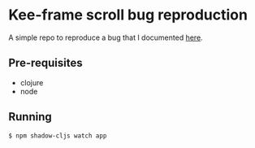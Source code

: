 # Kee-frame scroll bug reproduction

A simple repo to reproduce a bug that I documented [here](https://github.com/ingesolvoll/kee-frame/issues/108#issuecomment-1397378500).

## Pre-requisites

- clojure
- node

## Running

```bash
$ npm shadow-cljs watch app
```
